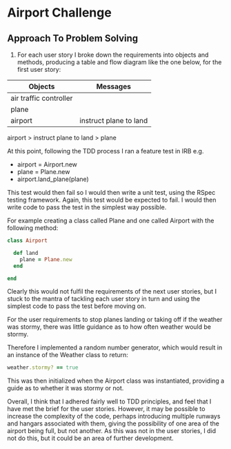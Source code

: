 Airport Challenge
=================

## Approach To Problem Solving

1. For each user story I broke down the requirements into objects and methods, producing a table and flow diagram like the one below, for the first user story:

Objects  | Messages
------------- | -------------
air traffic controller  |  
plane  |
airport  | instruct plane to land

airport > instruct plane to land > plane

At this point, following the TDD process I ran a feature test in IRB e.g.

- airport = Airport.new
- plane = Plane.new
- airport.land_plane(plane)

This test would then fail so I would then write a unit test, using the RSpec testing framework. Again, this test would be expected to fail. I would then write code to pass the test in the simplest way possible.

For example creating a class called Plane and one called Airport with the following method:

````ruby
class Airport

  def land
    plane = Plane.new
  end

end
````

Clearly this would not fulfil the requirements of the next user stories, but I stuck to the mantra of tackling each user story in turn and using the simplest code to pass the test before moving on.

For the user requirements to stop planes landing or taking off if the weather was stormy, there was little guidance as to how often weather would be stormy.

Therefore I implemented a random number generator, which would result in an instance of the Weather class to return:
 ````ruby
 weather.stormy? == true
 ````
This was then initialized when the Airport class was instantiated, providing a guide as to whether it was stormy or not.

Overall, I think that I adhered fairly well to TDD principles, and feel that I have met the brief for the user stories. However, it may be possible to increase the complexity of the code, perhaps introducing multiple runways and hangars associated with them, giving the possibility of one area of the airport being full, but not another. As this was not in the user stories, I did not do this, but it could be an area of further development.
